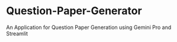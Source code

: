 # Question-Paper-Generator
An Application for Question Paper Generation using Gemini Pro and Streamlit
